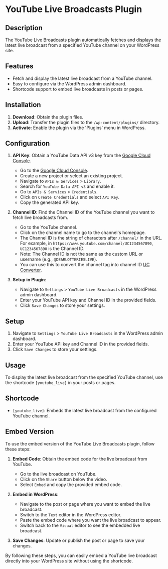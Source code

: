 # YouTube Live Broadcasts Plugin

## Description
The YouTube Live Broadcasts plugin automatically fetches and displays the latest live broadcast from a specified YouTube channel on your WordPress site.

## Features
- Fetch and display the latest live broadcast from a YouTube channel.
- Easy to configure via the WordPress admin dashboard.
- Shortcode support to embed live broadcasts in posts or pages.

## Installation
1. **Download**: Obtain the plugin files.
2. **Upload**: Transfer the plugin files to the `/wp-content/plugins/` directory.
3. **Activate**: Enable the plugin via the 'Plugins' menu in WordPress.

## Configuration

1. **API Key**: Obtain a YouTube Data API v3 key from the [Google Cloud Console](https://console.cloud.google.com/).
    - Go to the [Google Cloud Console](https://console.cloud.google.com/).
    - Create a new project or select an existing project.
    - Navigate to `APIs & Services` > `Library`.
    - Search for `YouTube Data API v3` and enable it.
    - Go to `APIs & Services` > `Credentials`.
    - Click on `Create Credentials` and select `API Key`.
    - Copy the generated API key.

2. **Channel ID**: Find the Channel ID of the YouTube channel you want to fetch live broadcasts from.
    - Go to the YouTube channel.
    - Click on the channel name to go to the channel's homepage.
    - The Channel ID is the string of characters after `/channel/` in the URL. For example, in `https://www.youtube.com/channel/UC1234567890`, `UC1234567890` is the Channel ID.
    - Note: The Channel ID is not the same as the custom URL or username (e.g., `@DEARLOTTERIESLIVE`).
    - You can use this to convert the channel tag into channel ID [UC Converter](https://www.tunepocket.com/youtube-channel-id-finder/#channle-id-finder-form).

3. **Setup in Plugin**:
    - Navigate to `Settings` > `YouTube Live Broadcasts` in the WordPress admin dashboard.
    - Enter your YouTube API key and Channel ID in the provided fields.
    - Click `Save Changes` to store your settings.

## Setup
1. Navigate to `Settings` > `YouTube Live Broadcasts` in the WordPress admin dashboard.
2. Enter your YouTube API key and Channel ID in the provided fields.
3. Click `Save Changes` to store your settings.

## Usage
To display the latest live broadcast from the specified YouTube channel, use the shortcode `[youtube_live]` in your posts or pages.

## Shortcode
- `[youtube_live]`: Embeds the latest live broadcast from the configured YouTube channel.

## Embed Version
To use the embed version of the YouTube Live Broadcasts plugin, follow these steps:

1. **Embed Code**: Obtain the embed code for the live broadcast from YouTube.
    - Go to the live broadcast on YouTube.
    - Click on the `Share` button below the video.
    - Select `Embed` and copy the provided embed code.

2. **Embed in WordPress**:
    - Navigate to the post or page where you want to embed the live broadcast.
    - Switch to the `Text` editor in the WordPress editor.
    - Paste the embed code where you want the live broadcast to appear.
    - Switch back to the `Visual` editor to see the embedded live broadcast.

3. **Save Changes**: Update or publish the post or page to save your changes.

By following these steps, you can easily embed a YouTube live broadcast directly into your WordPress site without using the shortcode.

